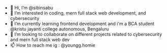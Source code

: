 - 👋 Hi, I’m @sibinsabu
- 👀 I’m interested in coding, mern full stack web development, and cybersecurity 
- 🌱 I’m currently learning frontend development and i'm a BCA student @kristu jayanti college autonomous, Bengaluru
- 💞️ I’m looking to collaborate on different projects related to cybersecurity and mern full stack web dev
- 📫 How to reach me ig : @youngg.homie

<!---
sibinsabu/sibinsabu is a ✨ special ✨ repository because its `README.md` (this file) appears on your GitHub profile.
You can click the Preview link to take a look at your changes.
--->
